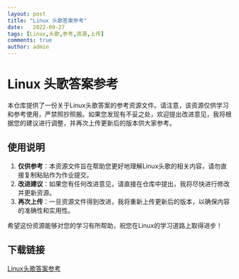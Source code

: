 ```yaml
---
layout: post
title: "Linux 头歌答案参考"
date:   2022-09-27
tags: [Linux,头歌,参考,资源,上传]
comments: true
author: admin
---
```

# Linux 头歌答案参考

本仓库提供了一份关于Linux头歌答案的参考资源文件。请注意，该资源仅供学习和参考使用，严禁照抄照搬。如果您发现有不妥之处，欢迎提出改进意见，我将根据您的建议进行调整，并再次上传更新后的版本供大家参考。

## 使用说明

1. **仅供参考**：本资源文件旨在帮助您更好地理解Linux头歌的相关内容，请勿直接复制粘贴作为作业提交。
2. **改进建议**：如果您有任何改进意见，请直接在仓库中提出，我将尽快进行修改并更新资源。
3. **再次上传**：一旦资源文件得到改进，我将重新上传更新后的版本，以确保内容的准确性和实用性。

希望这份资源能够对您的学习有所帮助，祝您在Linux的学习道路上取得进步！

## 下载链接

[Linux头歌答案参考](https://pan.quark.cn/s/c9a63abd58b8)